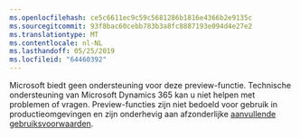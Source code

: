```yaml
---
ms.openlocfilehash: ce5c6611ec9c59c5681286b1816e4366b2e9135c
ms.sourcegitcommit: 93f8bac60cebb783b3a8fc8887193e094d4e27e2
ms.translationtype: MT
ms.contentlocale: nl-NL
ms.lasthandoff: 05/25/2019
ms.locfileid: "64460392"
---
```

Microsoft biedt geen ondersteuning voor deze preview-functie. Technische ondersteuning van Microsoft Dynamics 365 kan u niet helpen met problemen of vragen. Preview-functies zijn niet bedoeld voor gebruik in productieomgevingen en zijn onderhevig aan afzonderlijke [aanvullende gebruiksvoorwaarden](http://go.microsoft.com/fwlink/p/?LinkId=511446).